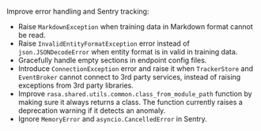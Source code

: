 Improve error handling and Sentry tracking:
- Raise `MarkdownException` when training data in Markdown format cannot be read.
- Raise `InvalidEntityFormatException` error instead of `json.JSONDecodeError` when entity format is in valid
  in training data.
- Gracefully handle empty sections in endpoint config files.
- Introduce `ConnectionException` error and raise it when `TrackerStore` and `EventBroker`
  cannot connect to 3rd party services, instead of raising exceptions from 3rd party libraries.
- Improve `rasa.shared.utils.common.class_from_module_path` function by making sure it always returns a class.
  The function currently raises a deprecation warning if it detects an anomaly.
- Ignore `MemoryError` and `asyncio.CancelledError` in Sentry.
